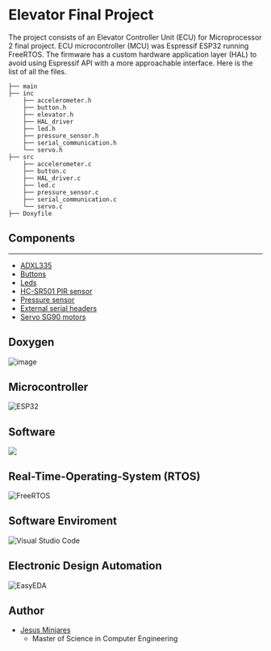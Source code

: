 # Elevator Final Project
The project consists of an Elevator Controller Unit (ECU) for Microprocessor 2 final project. ECU microcontroller (MCU) was Espressif ESP32 running FreeRTOS. The firmware has a custom hardware application layer (HAL) to avoid using Espressif API with a more approachable interface. Here is the list of all the files.
```
├── main
├── inc
    ├── accelerometer.h
    ├── button.h
    ├── elevator.h
    ├── HAL_driver
    ├── led.h
    ├── pressure_sensor.h
    ├── serial_communication.h
    └── servo.h
├── src
    ├── accelerometer.c
    ├── button.c
    ├── HAL_driver.c
    ├── led.c
    ├── pressure_sensor.c
    ├── serial_communication.c
    └── servo.c
├── Doxyfile
```
## Components
---
* [ADXL335](https://www.adafruit.com/product/163)
* [Buttons](https://www.amazon.com/6x6x6mm-Momentary-Push-Button-Switch/dp/B01GN79QF8)
* [Leds](https://www.amazon.com/Assorted-Lighting-Electronics-Components-Emitting/dp/B01CUGAFEC/ref=sr_1_4?keywords=LED%2Bsmd%2B0608&qid=1638487354&s=industrial&sr=1-4&th=1)
* [HC-SR501 PIR sensor](https://www.amazon.com/DIYmall-HC-SR501-Motion-Infrared-Arduino/dp/B012ZZ4LPM)
* [Pressure sensor](https://www.amazon.com/Adafruit-Round-Force-Sensitive-Resistor-FSR/dp/B00XW2MIRQ/ref=sr_1_3?crid=1OGXQK6UD8IA6&keywords=force+sensitive+resistor&qid=1638487910&s=electronics&sprefix=Force+%2Celectronics%2C203&sr=1-3)
* [External serial headers](https://www.amazon.com/DEPEPE-2-54mm-Headers-Arduino-Prototype/dp/B074HVBTZ4/ref=sr_1_15_sspa?keywords=external+header+pin&qid=1638487958&sr=8-15-spons&psc=1&spLa=ZW5jcnlwdGVkUXVhbGlmaWVyPUE4VUdQU09GMktDWlYmZW5jcnlwdGVkSWQ9QTAyMDgxMjQyMlRYNU5ENUxWVk5BJmVuY3J5cHRlZEFkSWQ9QTAxMzc4ODA2MzVFREQ2TURXSVYmd2lkZ2V0TmFtZT1zcF9tdGYmYWN0aW9uPWNsaWNrUmVkaXJlY3QmZG9Ob3RMb2dDbGljaz10cnVl)
* [Servo SG90 motors](https://www.amazon.com/Micro-Servos-Helicopter-Airplane-Controls/dp/B07MLR1498/ref=sr_1_1_sspa?keywords=SG90&qid=1638487991&sr=8-1-spons&spLa=ZW5jcnlwdGVkUXVhbGlmaWVyPUEzRjRJWkkzMDFVMU45JmVuY3J5cHRlZElkPUEwODg1OTc2M0lBNjZSVzNFNUpPOSZlbmNyeXB0ZWRBZElkPUEwNjU4NjQ2MlVBWjVRWlZaM1A5VCZ3aWRnZXROYW1lPXNwX2F0ZiZhY3Rpb249Y2xpY2tSZWRpcmVjdCZkb05vdExvZ0NsaWNrPXRydWU&th=1)

## Doxygen
![image](https://user-images.githubusercontent.com/60948298/144520203-1a12df03-c54e-4767-9a92-effcdff6a5b9.png)

## **Microcontroller**
![ESP32](https://img.shields.io/static/v1?label=&logo=espressif&message=ESP32&color=000000)

## **Software**
![](https://img.shields.io/badge/Code-C-informational?style=flat&logo=C&color=003B57)

## **Real-Time-Operating-System (RTOS)**
![FreeRTOS](https://img.shields.io/static/v1?label=Operating+System&message=FreeRTOS&color=green&logo=data:image/png;base64,iVBORw0KGgoAAAANSUhEUgAAAFwAAAAjCAIAAACW%2BfobAAAAAXNSR0IArs4c6QAAF09JREFUaN6tWllzXMd1vr3cdVbMAIMdIAkuEgVSJCVrtSRbsRbLUiSnnIfEZVc5SZUf4tf40Y5fnF%2FgWHmIy3pI9OSyLcmxE0VO4siiZEqUuIoESVDYd2C2O3fvzjndMwDoKFWpVC4Gd%2B7St6f763O%2B853uS6SUxqdsEjdBhEjbot0RfmokBC8TSgz4w51BmKTqhBDJiFQ34CoUgfuS9IoZ3VMsIPWZoa%2FqIoaqQ%2BovdSb1l65bF1blpaqRUFWAdK%2FL3rc%2BVq2QBv4RfU9dEqpuoru2e1V3Ff90w7pXuPE%2FQSJkJPxNf%2F3qxpVr21cb0TZeNVSPdU8phQ%2BDb8aIQXXLKGwGJwgMgytMFYdSUJThFfhXH0LV40xVpo8YU8UoFoCnGKWcU5NRDo9zVRUlAi4SYmuwKBSDy0TiAdkdAKiBaQSwHtUb3Z7eIJDuSBqqaYTZzDKZhc0waLeS37MUfSpkthVurG5%2FUrIrzLJikgiR4UcKgXBlmUwzqU%2BzzIAv0T3G62kmUgA%2Fw1N8TBiZKgCnmbbA3aqggICf07WqGroFcOywKVLbrMQfwRvQNCqw1dqSuvam%2Bip0X6m6yMEwadc01FUAXFn5rj0zg5mGaVK75JZH8sMThamqN8gUdvstRcFB8EeDNHxv6R2WiiND99jU04YgwQZl1yK1oSKGpPc02T2CNgtlu0R1TJu1JArubj%2Fv6DAcIyJdl8UvBZmhYdqFOxOZgfjKFG4JBB1hQqARdAW1ekp0R0tDrMoYang01lCV6B7gD4ksSForbRlGYqQUjRZGbObc6T7YVWghWeosX1w7%2F8zh56weIjAQcCcV2ebm5vzCwkD%2FwMjoqMk5DGAqAmiKdic0e8IE8gccI8Jg%2BHogFW1Io4cqWnHXwbsMou8iF%2B3jB7lLF%2FpIoaaK4oBTAM7olTV2R0UQXXavW7LrBsoT1PNCj41AGzRSmV7buP7WzX99YurzR0pT%2B0FBE6RQwhAXNz6k3Jjqm0LS0A8LEcfpz3%2F%2B2o9f%2BXG71fra1742P7%2Fw%2FPN%2FePy%2BI%2BfnXtsK5wgxGeFAKAzpAB7jDs3lnYHB4qFqbtQiHnSwHW%2FMb1%2BG0abMYtRh%2BAiUNTlFQlEPwhVm0bxn5gA13S0cVZIK9MRYigSxAKIhFpWcAH9pULp8rUcVmqzGRfGJZma5Nx5dp9OmDbGEQqdJRi15oXnF%2FKQ0cc84v9NQ8IGIti6vnp8euqdoVrX%2Faaa5dOmjH7788v333b%2B8spym4j%2FffvuZZ55pJ5vX19%2F1yaoODnI3aEibCWYSmmOl6eEnp4c%2Fx6m35M%2F%2B5vZPUhqiHdFU9YQZEhjOoPgk%2Brwpremhp08feBpaCkYbCH%2BlPju%2Fc3WjsxwlbSEiqNukjmfmq4XRQwOnat4BTkzsp1RRiaCfgvcmJAmyVjPa7oTNNIsgjDJmWjxXsPvyVgl8BPgYjJqhH6BnZ0ncMaKzMx%2B8ePRpLntmJ9Htsfsf71xuxPVTtc%2Bg3RDZ5XVhvP7GG3C7VC4tLi2ee%2F%2F90ZGRqamDc1tnA7EtGBCbyNFajlXAZyOj5cvtxPAzScJs%2B4OFN8f67u5zR7Z25iT1JQPa5okMDBh29BYuYcwBGRzIhGZmMV8xMuJnjdtbH15a%2Bs1GeDthPpoxWAzV3mPQkH7SoB8t%2FepI7bNnRp%2BpusMQO3DwpQzT9lzj6szaOyutm520KWhMSKxGC8KXwzM7T3NnJr50fOhxy3KlikNQaZh1QhH4LSQkvksmmvlSIz6%2F%2BP54eXwsN4mhTdOMasfY2Biwycs%2F%2FKFt28eO3fXtb%2F9VsZpb%2BPiaYDH8nim8kyN%2FcGL0CS7YTrB8bvH1241zAh9l0gilTMAvxkrTeaeSisRPGzPb7zbCFSU4aB%2BvDRUOallEhV3LTfnx9odrv7q08k4gG5KlTPIcL3lWn0nsRMbtZCdMtzMqU9K%2BvvXPUdR45NAfV91RGEM%2Frb%2B%2F8MbF1X9PZRsAFwzZjcqCci2RERGbLR%2FckEuCgZ7qDgKzBGkQp1He7FOhq2ckSFnCWA%2FW5jdmnzr%2BtG1YCi66Szgvvvhiq9VaXV2dOnTo8cceP3xkaiOc3erMCXQWWjArA7nJHCujQvFY3hmSDQvpQ7LB3ETOLDFiTfTfM27cA4O51JyZq19Wrp0CQRysnn700JcZsdHzswzi%2BUdLv7y48uuQdCQRXFgj3rFjA4%2BM9h11uBsk4WLj%2BtW1f9kMVlMZJ4aYb1%2Bsro%2FfP%2FZFTu2Z9fcvrf9bRFpQOXS8bA4O5A%2FkeBVYDlwvTn0%2FaRmClcCyACv0NwWKIULRiZM4ZxeAgviuuMPbUlzZuphyeXfltNHjKS1eZq7PvP7666trq2dOn5mcnODAp1TMbV2JpU%2BQXzHi%2B%2FHmws71TEbrndlbOx%2FCoAOtVMyhY4MPu2YVh0yHcSPb8Vf8dAfQBE1s03wtd8Ay8jpOAQor%2FqUrK28lsg1NAqcacacemvzyaPEuRk24nzONsjMgs%2Fjc8mt%2BFkORSEZr7dl2XHfNvtntC6EMUFegOPEOVx48Pfqkw0rongbQdexHzShul7wh2pV2aEMiS6M0ipKsYOcZ7Sla1HnSaIj2tY1rhyuHK2alqxKVdrh58%2Bb3%2F%2Bb7aZpevXp1sFY7e%2FbsE489NjxRWWpcF0YMGh8Mv55sfrTyK2h3ZqStuJmknRwtjRQPHR144EDfaU4tZZDQMpGIcCuYD9O6igkQpIr9hVGjpz5TI51Zfq%2BZbYF6BedzSeGu2oPD%2BSMcxq%2FXCZO4teKUveb5WV35veikjU7UMmkuSpsqWgNLAP3EzXijHm4O5Iq2AYAyxi2b5Q1vN4R36TQTSZiGcSLzxRzbFW86fM83F9f9zefHnkFhty8q%2FeynP4Uw%2FKdf%2Fer6%2BnqtVnvnnbdL5Rc2OguNeEG3ANi%2Bk0WhWAJ3UDVxm3tH%2B0%2FcO%2FRs2Z4ARLR81vKjFe7UgzUQvgTlqVFitZLT32uiCLLthZ1rGQNWpWA5VXdkqHDYYrbRJXyKGtKQJkQ2QvaJSFB0mcmZZ5VJqNMsYIrodv38pr9cccaGiwdHS4f7c2MmzatgLPaYQYJgT9pZEIOlWAAK3QvJCYlvbF33THusdAjDG8Z8TefGrVu3Pvzoo2arNT8%2F%2F%2FLLf%2Ff4Y4%2BcPDN9o%2F7rQLQF2mXSb02MlU%2F4UX2leSUUddT4RtbstJj0gBq1mMVYqZRBI1yHD0ZgGApqDBYmYYRV16ChRr290pHbBsk0BGVvOG9VCNrxLsFh0TgJhUx6Go2gwIEUhuamRz631VptibkYHEiySERRPL8dz8%2B1znuL5T5v7NjofQf7Tju0TPalhHEWt7IwSUXZKepUSyqGlevB%2Bmz90tH%2Bo1Ve66aUSvE0ms0vPPXU1Wsf3569Xe7re%2Bmll%2F78z77BC8Ha8g3kRCZs6R4rP%2FDAoT8Cxf3u3E8urAEddAyZNJONRrTR5w2T3cTMMDIjrocrrWQDEYHsI8sPl6eUDNN6yGgGOxmIDAnhE5AwbbvEuKcYsceJKIji9fbtULRl11IoBCbPLDLJDpZOlU72fzj3xkL7Sge8SoIsiIV0I6MTGq2NaH7u5uV7%2BxfuG%2F9Swaoon0UdAoTSif0kyvJeDhNRHY%2FBWBca80ESH6kcs7nZTcAlkHvyg7%2F9wczMzI%2F%2B%2FkdgrgBKsVAA2r65ec1P1qWRQL0O6x8sHmGGCX0Y9A7Z5GwifCAv4I4gbRla6fSEdpiE2521RPogIqVkHq3UCmO9IdM5fgbKC30HUIEkLA6zLFEKS%2BsoHMRGsrHUuhxnQKgQcnFUBp0DRbtEwL4kr9rjTxz9Rj1cWq5%2Fsta8tRnObsebkQQKYwxSVaN1ffPtWvHAsf6HISCqJAJgg5%2BJZCzzDoAC7qMsG6TLbHO24pRr3tCeVUm5vbV148aNK1euXLh4YWJiIggCY2go12ettef8pAktoJIWrUH4DZ2Ne1aRKxkNv5SIKETaw3oI0Tooa0Xbm51FnF1BJpfV3LDLi7plWngX3CqT0NaOxEvZpr%2B4Ey45Zh4uqjYJP9m5vvbuin8TUg8UAySrWED6dzNqK00Osp3Yhlfzpvq9g8nww1ud5ZmN9y%2Bt%2FTIyIopMD1U369EqJA0c1JXykkgEURZxQXKmSzGWK3G22Vlfas4fqx4qmSV0XZURQ7rxwfkPABSIPt%2F5znf6BwYmxsa%2F9a2%2FPDA9sBHMRTCeCCqrFSYAC51KcJyYMIWELCbJZBKnHaW5mQYZUtJWvAbuo0YCYjobKk1RLU80X0jSnx%2Bv8MmV5Kqg0Da6Gt6%2BsPJWlAVlB9zQaIcbc%2FVL17d%2FB%2FJPTaNkeaN4tPrAYP4g1LHTWYNq8naVg8jCqQPAyR1ypuxh89bGb8NsQ9saQMMNk%2Bi8CpWbEUOUSGOb2jbDjAF%2BmAApLvpLYRZMFg%2FZ1IHHLly%2BeO5355794rMABJDIk08%2B2el02n57oDowNDyYxpFH%2BwadoyJLTINP9k2D4yjdSxl1aZZnYocB1UJ8TQKICwax1PxUlmbptr8Ypg3UTJCDSQ8IhaA82Z2BkC4rnxj9wvYnmx1jC9oXG50b9XObnQXProJLBnG9Ga%2BH0td0a4nS8aHPHRt6BIJ0LPyPV%2F9j3V8q58aq%2BSGgDIfnQNNGaWe%2BfhlyKMVK8FvC5fmSXeMgkvRIYmYQR0nqctdkqHE5xNN22rpRv151K2O5CZVSilde%2BfHs7O3pE9Pvvffeo488etfdd0GKmqQxhOq%2BSgV05IMHXoK9svqs7CpSUFMrRbv68KEX%2FHQrA5JLxWDuIOmFDKAJIOY4igq8GgPhiLjEh8tOzdg3Q2mgLmdTtfsCElxceqsZL0J2lBjRZjTLojkpGBo7KBD0Alo0B04NP3209mjerICl1aPtRX9moX2ZheecesEmJVPaIBESmbREPZZtoPaMEi68seJ0LX8A8kqppz6lAEsMszgHoKhwDMlYth2uL9fn7xs6XbbL0LwgiCD3KxaKr7zyyoULF3CGkdESboVKtV%2BFUl6yhzDpV1RBugk66giXF44MPIjzN5i%2BSZxJoCbpcgZxrPyZieeOjz2pAnQAmi%2FPS3sTrXqqimYO8U7UHh8pHPhk88Ls1kw9XMVERpkeaGCT2lVvZKJy38HqmapTs5gDFUDg226tt0PQcgxCYjv128QnvWla5ZzAycJKy%2BPleyGBLMFgENCuaqJLQBLdiUSS42UTRLMkkK2mNxszkHEcqhxVvAscYAxUa7dmb167ds0yze9%2B97tg98AHJ%2B89%2BU%2B%2F%2BMWbb77519%2F7nhAyl8vni%2FlyXxniURFy5yLAWIQ9bOVyuVgq5XM523FMk5uMc5UXUAUkZY6aonVBEMSRYDSiauvZC0YrizjD3uHhycMPTqTA1h2I72CYkljUhtDrmDkYTiWlOM4aqz6PFCceGH9uqXFrK1gJ0gYoNwiO6LWQ%2BhFuksJQYXKq%2F%2F6xvnugci05tHACGdnJ2nGaVWyPYyZh8FCENzeuDZb6R3Mjasio69iv%2FuM%2F%2FOy111599dVT954cGRltt1u%2B7z%2F04EMwjvV6ozZQS9IkjuN6vb6%2BsZEmCWQAaQbOgVfhMMkyoSb9AAvXdTzPK%2BQKgJGX9wDAQi4PeMIGh7CD67CDS1DMtkyEj3PT4qZpgywHQPGSmeO8wABf6B3hoI44RylD9ybsIQjWpmufv3vwichAgo%2BjTpIFQsYgLi3ueHafRUGt2kRnxl2ZgE%2BnAErSSZLMsxwT5YjkW3F9sb387NTTLs9153gNMjY%2B%2BsILXxocGnz4oYfGx8fpviD99a9%2F%2FStf%2BQrEZr%2FjA%2Fu22m34Bsj0abvVhsMgDPx2G8qEYRRFYQT4RXEYBmEctZaXEnUa4S5R3zGoIQAUbMW2bdfJubDl3BzClPMUpoCn6znwBVve9Tws4Tq4uZYJf7DBzu7toRowcTiu4A2mkMaslSqlqqZldHIKMUYSoP9OEiaJyDk5GBAowreDhmN4R%2FruImplACUFhHrDmIRceHKyN%2F29t1ZjqQ0cxNib3pNydy1F6cAuSYD2iwELAAP%2FADKQ3OpYX0DMOmqv4OsV7G14HoTbOzvLy8vwtLqLCKIxJgnUr8zQdW0HnBR2tgZKnQCUtrO32XDi2gAlHLiOe%2Fz48VOnTjm21W2wkQVJAKaet3JoKRITQmpabsZFM6sDzVCDMbWowpS7olohqVoroUQvQe1lit3Oy95UvtbylHTP4QNNgTaVjXLvMT2H2l2ckr05Zb3qkSRoQ2BAuGlr6n7DQYj%2Fob4VIV4oEdA2fbVvt9FCOwGYanN1ZQUHIOwWB7c21IKUiRsa0je%2F%2Bc3p6WnDtlUPBLBqkAUylTnbs9A9CS9Zpavriz84%2F6OSBWHdtgEi0%2FFYweN5iNuuaTuQf5guHDsMrMsCqoMsHoI8Ll%2BpdS89F9V1UbUwKPdmfHdX5fRiiOyGA9n978KHg0A5g2F0jDs3bYOkqye6G64bgfhP9zawnzQBP8ANwcUP2pS2TXDqZrPZaDZ8hK598uQJcDBdLc6Jy7iTBiASPNNB9wEbHLD7pwfu%2FcmVn5llijyD63IW56BJiUnRkIB5QLaaFHJ10yKmQ22HqY%2FpAVIFuwhk5Jhu3vQgzsOBa3pgcQA5Ymc4MELgmDhLLJWt9WSamgYS6pDpPEvP3nRRlrQXovctJ6nsAR9gDAbdufPup6K5C6LGUS%2FaAemYnHfVkwGcEnaSQGQkb3ngktBAXuTuX5z%2B6tHKXWdv%2Fm69ueSnbQgmPih0mmZGhOIMklUq9boxYcKADIHiwEJHUajjfBlegDMwGxC4NuEWYRYzLWY53AX4wdw87uZ4rmDlPQsRdLlnM89hno0HADcMEK6Q4vw1VsN1hYZe08PpfrUcquO1Uko6be655P6N7EdT7wHE3ZmXO4BTu0iApcRccOAUkGTIVpCXVFj%2BxaOPP3fk4SgLIfUM06gVdTophA2kxHYUtCK%2FGbZbcaMTd%2Fy4E6bgrnEERoupcJIYcUqy2EhTCPlIFh3MgJkie0CNdDsH2lk5Gy4tQ%2BctoqZAGJgecalj87xyUsex0NxyHMwQLlo2cxwQCcwGw7aJaxELIzY8aihLxJUjtaINbKjWKwghZJ9A3r9cryYJdheJurCA4YDGb4ehbUDscfUiG8fYpOC3gXlM24CEELDKd9dDtUXjwyjjRSpAx2WJSGNI6QG1pNOJA6Bu%2BEAc8eGThO3E9xMALomgQBYEWRwCcBmIozgxUgARTvWqcEojQQI1nnWcdkeTkEwJCYZTLIyj73F0Rmpp07O56TLL5ZC5WS4D7nNs07GZC9jBXYvBdZsT3JvgYdSCZ00CURl9H1SPWnLjRK%2FWq8mUVGbNJFjfCqtkoFYY0J7M0RZ1%2F8m%2BVxTkXpjRsGvbRRWsnd3etb6uBJIKOCCJVOACO7gvaA%2FIPqMMbCqJkiBOQhgTABElSxr5adROgyDthAkWCLIoSMNIRHGmNE0axjIJJVhfkpIE0n1oZwZdoOi8al0RgYM%2BgNUADzIVNeHA5sp5ua0RBDQdCuZm2hRAxIsOdSwKhGojgtRLCPvtrY8ay9FTx05P1sbUip6auCZ3euMeEr%2B%2FfdpFLQ2VOTF8s4OYyMvqxNx7Qk2s9jBUoEPiEGcJvpmQYfYMphdlUYxrsxBIwAYjtMQUkYJPmIRBHLTAJLPQh3iShhAvAsBO4RuTDJKAFIbDkL23MiS%2BqUHVuwX4wZc%2BOJoK7NXLHTC6Bk9js7GdBoudz44%2F9MJnniq4OTWR9d9exfg%2Fb7uxc3%2BFu9Ghd3dvNXff9TsosCtcMJ%2FE1fPu%2Bwb47oaCT6Tqo1w4i8ArQzAxhAxhAjNsR%2Bi87ajdjn1gw3akHTxEa5UJAJcZmSD4wkgQpaEvx52RPznz3PP3fn6sNMgVoRv%2Fj6D8L6H7NKPrzcir430yT%2FOiIXuzmbtm12syTpqpHqgXLvQLLL0QDJ0HVZYKDAUAh2K9VpSEftRphX4LdL2U1VzfieFjE7khoPbe2yu4%2FRcUATwgQ%2Fe94wAAAABJRU5ErkJggg%3D%3D)

## **Software Enviroment**
![Visual Studio Code](https://img.shields.io/badge/Visual_Studio_Code-0078D4?style=flat&logo=visual%20studio%20code&logoColor=white)

## **Electronic Design Automation**
![EasyEDA](https://img.shields.io/static/v1?label=&message=EasyEDA&color=5588FF&logo=data:image/png;base64,iVBORw0KGgoAAAANSUhEUgAAAGUAAABlCAYAAABUfC3PAAAAAXNSR0IArs4c6QAACJNJREFUeF7tnXlsF0UUx78th60iQoIQlSMmJh54RkKiiMFgjNFoIodQQChEDEEgBQGj4RASFSlHBZWjQKQCrQfRSMSLEDQQjRLBC1ACGkEBD1AwhdIi5tFOftPt7s6b3dnfb7bM%2Ftff782b976febP7252d5g2cc%2FYs3GGVAnkOilU8zgXjoNjHxEGxkImD4qDYqICFMblzioNioQIWhuQqxUGxUAELQ3KV4qBYqICFIblKcVAsVMDCkFylOCgWKmBhSKmvlJfHAB3a8pTd9DVQ%2FiHPNpdWqYTy%2BtT4klXXACNfjO8nCQ%2BpgmIChp%2BIg%2BYmIW10n6mAkhQMWbZj%2FwJjXokupMmWVkNp2QJY%2B4TJdNW%2BbKgaa6HMLQa6dVSLmIRFrsFYCaViInBBK77cNXXA8AXB9h3bAYsf4%2Fsjy1yCsQ5K2WjgsvY8AaMId1EBsGpCcv55nsOtsg6ldUvgtUnxQo8Cw9sjgacBoDpM9KXqw%2Ft9VqDk5wGVU3RDa2pPywYHl8b3I3vgXNllG0ziUDhJc2TesR%2BY8xbHUt9GFePTFcC%2Bw%2Fp%2Bo7ZIDIoqUZ2As%2FHrWxVvNqslESiqBHWAZPNKKCzuF9YDX%2B3TjTyavXEoaQVC8j1TBFzbJVzICcuBI39HE5vbyigUHSCTVwEH%2Fmwa5uyhwNVXZD7P5rRBvXJzGP0ScLyaK7OenTEonGRO1QIjFuoFmG1rTh5yTEkMmqxBSSL4pIDlGowRKKok0gREZwpLqmISh5I2ICR07%2B4A%2FeB9sCfQuQO%2FHk3lGhtKWJWc%2BQ8YMo%2BflM2Wg3sDD90WHuHG7cDqzfGzSBSKqZETP01zHrIxVTsoEXiFgTGxOCMxKFu%2BA5ZsjJBxCpq0KQRWjg8ONO4MkRiUofOBujN2Klw1BVj7CbDhi%2BjxhVWLtVDiBhZdruCWXiHjxJhKKDPWAT8cTEJafZ9JCHh9N2D6IP9Y4sAmj4lNX%2BQ8bnD68jduobpSIusRZcCp0%2Fo9tW8DLB17HkBRibjzJ%2BD5N9UCqvx4PUQZPA%2F0BIb1SSGU4jLgJGMU6oq45yAwc11TQXT9CA%2FDFwI1tWrYskUSU6LwH3v6Ui2EUI3CqEKK6bFFPrBusp6gwloVW5hXq6FQ4Cphg5JXtYsmtbpVHBjkvWoqkBfSTVz%2FsSuFYrvrRmDMveFieAPNBZC4YlGGbQuB8gR%2FOBq5%2BhIoOCKLcwzHVj3e%2BRYmYFBvnMfFJvoyUik6YDhSehMraAWsnshpmbGhneUGG3rF4c7uwOP3q%2Fs3AcRopZxzlgfQLYw4R1hinArTeeQ8bxTQReN5SVhe720HKgzctjcOhRwmeTUUBmX%2FYeCpCv5w4ADmezP7Q9no9CUnESVpVfkP7AUM6OUvlaqtt1WU%2BPx6%2FusEMHaJDj61bWJQqGvdxFXCrhgPXFxoDxR6qkpPV00fiULRvQDYdQCYVRmcoskfbLoDRo4q6WW0WYEiEurUDlikeHmHpgKaEnSnG1WV%2BaHWBTNsAVBbZ7oumvrLKhSdytm2G9i6C3iyv1qEYfOBWksfqKmjtwRKlPNNWHJRqiSKWNlqk5NKoeQWjgYuZ75Gdz4BoVxzBoU6p7e7aNFb1KO5VYjQIadQKIgbugHTAh6rnm8VYg0UEQjdnqHbNKqDdoWg3SGa85HzSvETt7gv0PcmgB6g%2FVMNjF%2Bm%2F2QwzdCshJJmQU3E7qCYUNGwDwfFsKAm3DkoJlQ07MNBMSyoCXcOigkVDfuIDEV1h7WkHDh0zHC0mu6WjwMuuTC8kXxXICgn7p0D0X7J%2B8CWbzWDlcwTg0J9cJOJHn54S9XAkWOc2g%2B49apgf5u%2FAZZ9EPw97cxEv6vEESf32FB%2BPgLUep6%2BVZ8CnmOs%2BU0KhvArQ6E45YNifvYN4GRN%2Faey7e4DwJWdgILWjduELcM1%2BZpFJCjXdAZmDakPWGdE3H0zsGknD8U9twAf7eDZBlnJQqniDLNV%2BfF7TK3qLyyzSFBWl2RGEadzv2lEZymrsBV%2BSlYAh442TstPOPHZ3t%2BAaWv4U503NtrLkva0DBqEOvlxhlkkKKqRI3ccNq%2FTOilaL%2BU33cg%2BxKt6nNFMq%2FFpVb48JY1bCvxxPDoU7%2FQmQ1s5AWhTkJkx%2BvcC1m%2FjSB9sExtKkGsKPEjEyslAfn6mpbcSxIgUW%2BCK7%2BXFfkFXTZyrKdGzny3tvOf3j3uDcqHPhR%2FajFT3lQo%2F%2FRKBcvQEsHV3%2FY4NnJIPguIXsBBHFk98Jr%2BVVdgaeLUkfMT6QeFMq8JG7ApLf6%2BZBLRqmQEkw9Ktm1hQKj8F3vncv0vVFBc28oTH6WuBH38NP3dw%2FKjOe%2FIelzpQRN%2FeNkGfc%2BHEghKWLBfK978As6uChafvyEYc%2FW8HHr6j%2Fi9aDCdeGAoSJqhS5R6n9AN6NPxGUUF5dDFw4mSmMrxTYekooGvD%2BmTaz4z2NdM9cg5FJYKfqJyrHdWgkIVS2YZd2akEV1WpkXMK9zdKWKIzi4DrGrYF9M7rnHme80NNJTQXiuznzFlgSGl9ddJCdjp%2B99m6kM4t9PYwp0qNQAm7xKUOTtcBjzRscS7binthQYLKn9NuQPf1yITrHW3ee1p%2Bo1EVp85VmneK4gCPc17Rnr5Uycqjg%2F6jA13Whh1%2BV16yvd%2F7JvJ5hTP9%2BfUvr5bXyUl%2B35FzTi17F%2Fhsj2qSa%2Fy9cSi03HTRhkwnQ%2FtkLo3p05UfZ26feC8bu14KlI7MtKX7UsU%2B%2Fw1IZ6QGycGplC%2F3AvPebuyB0ze14NoZmb70mJu3nlEEdPc5H5nvKXcetSsld6HW9yxGIO2QRLdfmuORKijl44C2DQ%2BtolxqpgVgqqCIKqFb%2BnRuaq5HqqA0VwjevBwUC0k7KA6KhQpYGJKrFAfFQgUsDMlVioNioQIWhuQqxUGxUAELQ3KV4qBYqICFIblKsRDK%2F0ANm%2Fr7waacAAAAAElFTkSuQmCC)

## **Author**
* [Jesus Minjares](https://github.com/jminjares4)
  * Master of Science in Computer Engineering

